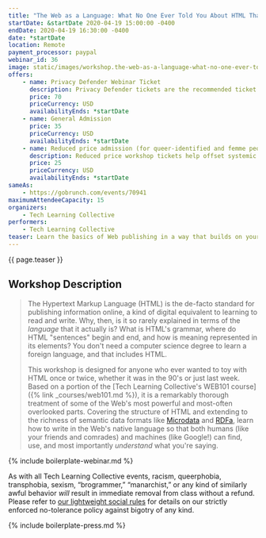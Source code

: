 ```yaml
---
title: "The Web as a Language: What No One Ever Told You About HTML That You Didn't Know To Ask"
startDate: &startDate 2020-04-19 15:00:00 -0400
endDate: 2020-04-19 16:30:00 -0400
date: *startDate
location: Remote
payment_processor: paypal
webinar_id: 36
image: static/images/workshop.the-web-as-a-language-what-no-one-ever-told-you-about-html-that-you-didnt-know-to-ask.rectangle.png
offers:
    - name: Privacy Defender Webinar Ticket
      description: Privacy Defender tickets are the recommended ticket type for those who can afford to help fund the digital security and online privacy advocacy communities with their financial resources, are attending the workshop with the support of their employers or other backers, or have other resources available to them. Purchasing tickets at this level makes it possible for us to offer reduced price tickets to those in need.
      price: 70
      priceCurrency: USD
      availabilityEnds: *startDate
    - name: General Admission
      price: 35
      priceCurrency: USD
      availabilityEnds: *startDate
    - name: Reduced price admission (for queer-identified and femme people)
      description: Reduced price workshop tickets help offset systemic biases prevalent in society and in the technology sector especially.
      price: 25
      priceCurrency: USD
      availabilityEnds: *startDate
sameAs:
    - https://gobrunch.com/events/70941
maximumAttendeeCapacity: 15
organizers:
    - Tech Learning Collective
performers:
    - Tech Learning Collective
teaser: Learn the basics of Web publishing in a way that builds on your existing computer experience from the ground up! This workshop presents the Hypertext Markup Language (HTML) the same way you might learn a new written language. By understanding the language&rsquo;s grammar and vocabulary, you can compose surprisingly complex and powerful Web pages without needing to know a programming language like JavaScript. If you&rsquo;ve used a word processor like Microsoft Word or Google Docs, you have all the prerequisites you need to understand, at a deep and foundational level, what HTML is and how it works.
---
```


{{ page.teaser }}

## Workshop Description

> The Hypertext Markup Language (HTML) is the de-facto standard for publishing information online, a kind of digital equivalent to learning to read and write. Why, then, is it so rarely explained in terms of the *language* that it actually is? What is HTML's grammar, where do HTML "sentences" begin and end, and how is meaning represented in its elements? You don't need a computer science degree to learn a foreign language, and that includes HTML.
>
> This workshop is designed for anyone who ever wanted to toy with HTML once or twice, whether it was in the 90's or just last week. Based on a portion of the [Tech Learning Collective's WEB101 course]({% link _courses/web101.md %}), it is a remarkably thorough treatment of some of the Web's most powerful and most-often overlooked parts. Covering the structure of HTML and extending to the richness of semantic data formats like [Microdata](https://en.wikipedia.org/wiki/Microdata_%28HTML%29) and [RDFa](https://en.wikipedia.org/wiki/RDFa), learn how to write in the Web's native language so that both humans (like your friends and comrades) and machines (like Google!) can find, use, and most importantly *understand* what you're saying.

{% include boilerplate-webinar.md %}

As with all Tech Learning Collective events, racism, queerphobia, transphobia, sexism, &ldquo;brogrammer,&rdquo; &ldquo;manarchist,&rdquo; or any kind of similarly awful behavior *will* result in immediate removal from class without a refund. Please refer to [our lightweight social rules](https://github.com/AnarchoTechNYC/meta/wiki/Social-rules) for details on our strictly enforced no-tolerance policy against bigotry of any kind.

{% include boilerplate-press.md %}
